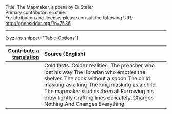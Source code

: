 <html>
<head></head>
<body>
Title: The Mapmaker, a poem by Eli Steier<br />
Primary contributor: eli.steier<br />
For attribution and license, please consult the following URL: <a href="http://opensiddur.org/?p=7536">http://opensiddur.org/?p=7536</a>
<p />
<hr />

[xyz-ihs snippet="Table-Options"]<table style="margin-left: auto; margin-right: auto;" class="draggable">
<thead><tr><th id="x" style="text-align: right;"><a href="/translate/" target="_blank" rel="noopener">Contribute a translation</a></th><th style="text-align: left;">Source (English)</th></tr></thead>
<tbody>
<tr><td style="vertical-align:top;">
<div class="liturgy" lang="he">

</span></div></td>
 
<td style="vertical-align:top;">
<div class="english" lang="en">
Cold facts.
Colder realities.
The preacher who lost his way
The librarian who empties the shelves
The cook without a spoon
The child masking as a king
The king masking as a child.
The mapmaker studies them all
Furrowing his brow tightly
Crafting lines delicately.
Charges
Nothing
And
Changes
Everything
</div></td></tr>
</tbody></table>
</body>
</html>